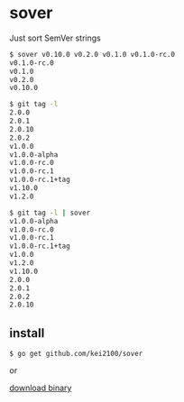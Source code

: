 sover
==

Just sort SemVer strings

```bash
$ sover v0.10.0 v0.2.0 v0.1.0 v0.1.0-rc.0
v0.1.0-rc.0
v0.1.0
v0.2.0
v0.10.0

$ git tag -l
2.0.0
2.0.1
2.0.10
2.0.2
v1.0.0
v1.0.0-alpha
v1.0.0-rc.0
v1.0.0-rc.1
v1.0.0-rc.1+tag
v1.10.0
v1.2.0

$ git tag -l | sover
v1.0.0-alpha
v1.0.0-rc.0
v1.0.0-rc.1
v1.0.0-rc.1+tag
v1.0.0
v1.2.0
v1.10.0
2.0.0
2.0.1
2.0.2
2.0.10
```

## install

`$ go get github.com/kei2100/sover`

or

[download binary](https://github.com/kei2100/sover/releases)
